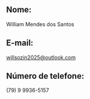 ## Nome:
William Mendes dos Santos

## E-mail:
willsozin2025@outlook.com

## Número de telefone: 
(79) 9 9936-5157

